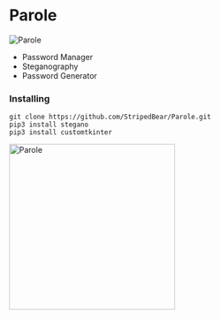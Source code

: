 # Parole
<img src="https://i.ibb.co/vjvv86X/parole-Artboard-58-100.jpg" alt="Parole"/>

- Password Manager
- Steganography
- Password Generator


### Installing

    git clone https://github.com/StripedBear/Parole.git
    pip3 install stegano
    pip3 install customtkinter

<img src="https://i.ibb.co/mNbHLDg/Screenshot-from-2023-01-11-10-27-13.png" height="300" alt="Parole"/>
